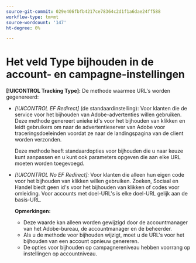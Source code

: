 ```yaml
---
source-git-commit: 029e406fbfb4217ce78364c2d1f1a6dae24ff588
workflow-type: tm+mt
source-wordcount: '147'
ht-degree: 0%

---
```

# Het veld Type bijhouden in de account- en campagne-instellingen

**[!UICONTROL Tracking Type]:** De methode waarmee URL&#39;s worden gegenereerd:

* *[!UICONTROL EF Redirect]* (de standaardinstelling): Voor klanten die de service voor het bijhouden van Adobe-advertenties willen gebruiken. Deze methode genereert unieke id&#39;s voor het bijhouden van klikken en leidt gebruikers om naar de advertentieserver van Adobe voor traceringsdoeleinden voordat ze naar de landingspagina van de client worden verzonden.

   Deze methode heeft standaardopties voor bijhouden die u naar keuze kunt aanpassen en u kunt ook parameters opgeven die aan elke URL moeten worden toegevoegd.

* *[!UICONTROL No EF Redirect]:* Voor klanten die alleen hun eigen code voor het bijhouden van klikken willen gebruiken. Zoeken, Sociaal en Handel biedt geen id&#39;s voor het bijhouden van klikken of codes voor omleiding. Voor accounts met doel-URL&#39;s is elke doel-URL gelijk aan de basis-URL.

   **Opmerkingen:**

   * Deze waarde kan alleen worden gewijzigd door de accountmanager van het Adobe-bureau, de accountmanager en de beheerder.
   * Als u de methode voor bijhouden wijzigt, moet u de URL&#39;s voor het bijhouden van een account opnieuw genereren.
   * De opties voor bijhouden op campagnereniveau hebben voorrang op instellingen op accountniveau.
